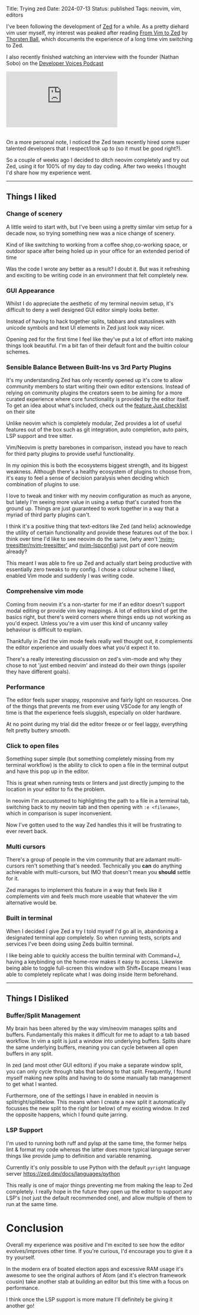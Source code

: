 Title: Trying zed
Date: 2024-07-13
Status: published
Tags: neovim, vim, editors

I've been following the development of [Zed](https://zed.dev/) for a while. As
a pretty diehard vim user myself, my interest was peaked after reading [From
Vim to Zed](https://registerspill.thorstenball.com/p/from-vim-to-zed) by
[Thorsten Ball](https://substack.com/profile/1234646-thorsten-ball), which
documents the experience of a long time vim switching to Zed.

I also recently finished watching an interview with the founder (Nathan Sobo)
on the [Developer Voices Podcast](https://www.youtube.com/watch?v=fV4aPy1bmY0)

<div class="ratio ratio-21x9">
<iframe src="https://www.youtube.com/embed/fV4aPy1bmY0" title="Building the Zed Text Editor (with Nathan Sobo)" frameborder="0" allow="accelerometer; autoplay; clipboard-write; encrypted-media; gyroscope; picture-in-picture; web-share" referrerpolicy="strict-origin-when-cross-origin" allowfullscreen></iframe>
</div>

<br>

On a more personal note, I noticed the Zed team recently hired some super
talented developers that I respect/look up to (so it must be good right?).

So a couple of weeks ago I decided to ditch neovim completely and try out Zed,
using it for 100% of my day to day coding. After two weeks I thought I'd share
how my experience went.

---

## Things I liked

### Change of scenery

A little weird to start with, but I've been using a pretty similar vim setup
for a decade now, so trying something new was a nice change of scenery.

Kind of like switching to working from a coffee shop,co-working space, or
outdoor space after being holed up in your office for an extended period of
time

Was the code I wrote any better as a result? I doubt it. But was it refreshing
and exciting to be writing code in an environment that felt completely new.

### GUI Appearance

Whilst I do appreciate the aesthetic of my terminal neovim setup, it's
difficult to deny a well designed GUI editor simply looks better.

Instead of having to hack together splits, tabbars and statuslines with unicode
symbols and text UI elements in Zed just look way nicer.

Opening zed for the first time I feel like they've put a lot of effort into
making things look beautiful. I'm a bit fan of their default font and the
builtin colour schemes.

### Sensible Balance Between Built-Ins vs 3rd Party Plugins

It's my understanding Zed has only recently opened up it's core to allow
community members to start writing their own editor extensions. Instead of
relying on community plugins the creators seem to be aiming for a more curated
experience where core functionality is provided by the editor itself. To get an
idea about what's included, check out the [feature Just
checklist](https://zed.dev/features) on their site

Unlike neovim which is completely modular, Zed provides a lot of useful
features out of the box such as git integration, auto completion, auto pairs,
LSP support and tree sitter.

Vim/Neovim is pretty barebones in comparison, instead you have to reach for
third party plugins to provide useful functionality.

In my opinion this is both the ecosystems biggest strength, and its biggest
weakness. Although there's a healthy ecosystem of plugins to choose from, it's
easy to feel a sense of decision paralysis when deciding which combination of
plugins to use.

I love to tweak and tinker with my neovim configuration as much as anyone, but
lately I'm seeing more value in using a setup that's curated from the ground
up. Things are just guaranteed to work together in a way that a myriad of third
party plugins can't.

I think it's a positive thing that text-editors like Zed (and helix)
acknowledge the utility of certain functionality and provide these features out
of the box. I think over time I'd like to see neovim do the same, (why aren't
['nvim-treesitter/nvim-treesitter'](https://github.com/nvim-treesitter/nvim-treesitter)
and [nvim-lspconfig](https://github.com/neovim/nvim-lspconfig)) just part of
core neovim already?

This meant I was able to fire up Zed and actually start being productive with
essentially zero tweaks to my config. I chose a colour scheme I liked, enabled
Vim mode and suddenly I was writing code.

### Comprehensive vim mode

Coming from neovim it's a non-starter for me if an editor doesn't support modal
editing or provide vim key mappings. A lot of editors kind of get the basics
right, but there's weird corners where things ends up not working as you'd
expect. Unless you're a vim user this kind of uncanny valley behaviour is
difficult to explain.

Thankfully in Zed the vim mode feels really well thought out, it complements
the editor experience and usually does what you'd expect it to.

There's a really interesting discussion on zed's vim-mode and why they chose to
not 'just embed neovim' and instead do their own things (spoiler they have
different goals).

### Performance

The editor feels super snappy, responsive and fairly light on resources. One of
the things that prevents me from ever using VSCode for any length of time is
that the experience feels sluggish, especially on older hardware.

At no point during my trial did the editor freeze or or feel laggy, everything
felt pretty buttery smooth.

### Click to open files

Something super simple (but something completely missing from my terminal
workflow) is the ability to click to open a file in the terminal output and
have this pop up in the editor.

This is great when running tests or linters and just directly jumping to the
location in your editor to fix the problem.

In neovim I'm accustomed to highlighting the path to a file in a terminal tab,
switching back to my neovim tab and then opening with `:e <filename>`, which in
comparison is super inconvenient.

Now I've gotten used to the way Zed handles this it will be frustrating to ever
revert back.

### Multi cursors

There's a group of people in the vim community that are adamant multi-cursors
ren't something that's needed. Technically you **can** do anything achievable
with multi-cursors, but IMO that doesn't mean you **should** settle for it.

Zed manages to implement this feature in a way that feels like it complements
vim and feels much more useable that whatever the vim alternative would be.


### Built in terminal

When I decided I give Zed a try I told myself I'd go all in, abandoning
a designated terminal app completely. So when running tests, scripts and
services I've been doing using Zeds builtin terminal.

I like being able to quickly access the builtin terminal with Command+J, having
a keybinding on the home-row makes it easy to access. Likewise being able to
toggle full-screen this window with Shift+Escape means I was able to completely
replicate what I was doing inside Iterm beforehand.

---

## Things I Disliked

### Buffer/Split Management

My brain has been altered by the way vim/neovim manages splits and buffers.
Fundamentally this makes it difficult for me to adapt to a tab based workflow.
In vim a split is just a window into underlying buffers. Splits share the same
underlying buffers, meaning you can cycle between all open buffers in any
split.

In zed (and most other GUI editors) if you make a separate window split, you
can only cycle through tabs that belong to that split. Frequently, I found
myself making new splits and having to do some manually tab management to get
what I wanted.

Furthermore, one of the settings I have in enabled in neovim is
splitright/splitbelow. This means when I create a new split it automatically
focusses the new split to the right (or below) of my existing window. In zed
the opposite happens, which I found quite jarring.

### LSP Support

I'm used to running both ruff and pylsp at the same time, the former helps lint
& format my code whereas the latter does more typical language server things
like provide jump to definition and variable renaming.

Currently it's only possible to use Python with the default `pyright` language
server https://zed.dev/docs/languages/python

This really is one of major things preventing me from making the leap to Zed
completely. I really hope in the future they open up the editor to support any
LSP's (not just the default recommended one), and allow multiple of them to run
at the same time.

# Conclusion

Overall my experience was positive and I'm excited to see how the editor
evolves/improves other time. If you're curious, I'd encourage you to give it
a try yourself.

In the modern era of boated election apps and excessive RAM usage it's awesome
to see the original authors of Atom (and it's electron framework cousin) take
another stab at building an editor but this time with a focus on performance.

I think once the LSP support is more mature I'll definitely be giving it
another go!

